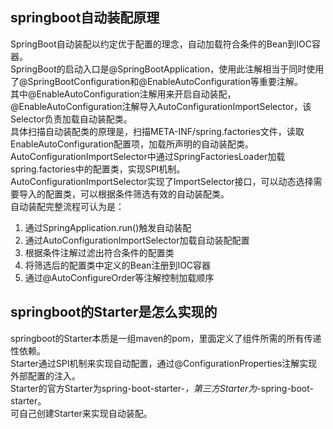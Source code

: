 ## springboot自动装配原理
SpringBoot自动装配以约定优于配置的理念，自动加载符合条件的Bean到IOC容器。<br>
SpringBoot的启动入口是@SpringBootApplication，使用此注解相当于同时使用了@SpringBootConfiguration和@EnableAutoConfiguration等重要注解。<br>
其中@EnableAutoConfiguration注解用来开启自动装配，@EnableAutoConfiguration注解导入AutoConfigurationImportSelector，该Selector负责加载自动装配类。<br>
具体扫描自动装配类的原理是，扫描META-INF/spring.factories文件，读取EnableAutoConfiguration配置项，加载所声明的自动装配类。<br>
AutoConfigurationImportSelector中通过SpringFactoriesLoader加载spring.factories中的配置类，实现SPI机制。<br>
AutoConfigurationImportSelector实现了‌ImportSelector接口，可以动态选择需要导入的配置类，可以根据条件筛选有效的自动装配类。<br>
自动装配完整流程可认为是：
1. 通过SpringApplication.run()触发自动装配
2. 通过AutoConfigurationImportSelector加载自动装配配置
3. 根据条件注解过滤出符合条件的配置类
4. 将筛选后的配置类中定义的Bean注册到IOC容器
5. 通过@AutoConfigureOrder等注解控制加载顺序

## springboot的Starter是怎么实现的
springboot的Starter本质是一组maven的pom，里面定义了组件所需的所有传递性依赖。<br>
Starter通过SPI机制来实现自动配置，通过@ConfigurationProperties注解实现外部配置的注入。<br>
Starter的官方Starter为spring-boot-starter-*，第三方Starter为*-spring-boot-starter。<br>
可自己创建Starter来实现自动装配。

